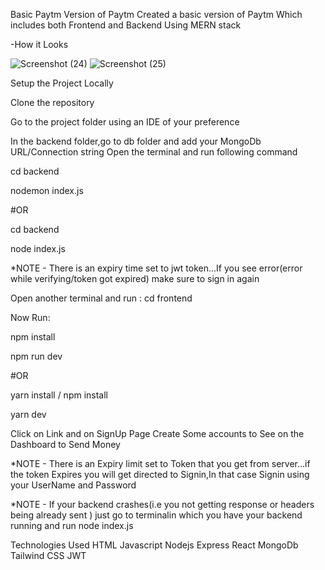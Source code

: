 Basic Paytm Version of Paytm
Created a basic version of Paytm Which includes both Frontend and Backend Using MERN stack

-How it Looks

![Screenshot (24)](https://github.com/user-attachments/assets/81043924-9968-410a-95ef-9e298e27a751)
![Screenshot (25)](https://github.com/user-attachments/assets/5e7379b4-2573-4171-8883-9f96ea8ab3bf)

Setup the Project Locally

Clone the repository

Go to the project folder using an IDE of your preference

In the backend folder,go to db folder and add your MongoDb URL/Connection string
Open the terminal and run following command

cd backend

nodemon index.js

#OR

cd backend

node index.js

\*NOTE - There is an expiry time set to jwt token…If you see error(error while verifying/token got expired) make sure to sign in again

Open another terminal and run :
cd frontend

Now Run:

npm install

npm run dev

#OR

yarn install / npm install

yarn dev

Click on Link and on SignUp Page Create Some accounts to See on the Dashboard to Send Money

\*NOTE - There is an Expiry limit set to Token that you get from server…if the token Expires you will get directed to Signin,In that case Signin using your UserName and Password

\*NOTE - If your backend crashes(i.e you not getting response or headers being already sent ) just go to terminalin which you have your backend running and run node index.js

Technologies Used
HTML
Javascript
Nodejs
Express
React
MongoDb
Tailwind CSS
JWT
